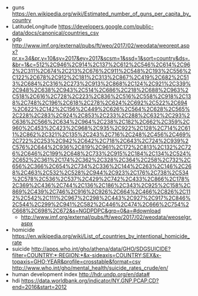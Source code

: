  - guns https://en.wikipedia.org/wiki/Estimated_number_of_guns_per_capita_by_country
 - LatitudeLongitude https://developers.google.com/public-data/docs/canonical/countries_csv
 - gdp http://www.imf.org/external/pubs/ft/weo/2017/02/weodata/weorept.aspx?pr.x=34&pr.y=10&sy=2017&ey=2017&scsm=1&ssd=1&sort=country&ds=.&br=1&c=512%2C946%2C914%2C137%2C612%2C546%2C614%2C962%2C311%2C674%2C213%2C676%2C911%2C548%2C193%2C556%2C122%2C678%2C912%2C181%2C313%2C867%2C419%2C682%2C513%2C684%2C316%2C273%2C913%2C868%2C124%2C921%2C339%2C948%2C638%2C943%2C514%2C686%2C218%2C688%2C963%2C518%2C616%2C728%2C223%2C836%2C516%2C558%2C918%2C138%2C748%2C196%2C618%2C278%2C624%2C692%2C522%2C694%2C622%2C142%2C156%2C449%2C626%2C564%2C628%2C565%2C228%2C283%2C924%2C853%2C233%2C288%2C632%2C293%2C636%2C566%2C634%2C964%2C238%2C182%2C662%2C359%2C960%2C453%2C423%2C968%2C935%2C922%2C128%2C714%2C611%2C862%2C321%2C135%2C243%2C716%2C248%2C456%2C469%2C722%2C253%2C942%2C642%2C718%2C643%2C724%2C939%2C576%2C644%2C936%2C819%2C961%2C172%2C813%2C132%2C726%2C646%2C199%2C648%2C733%2C915%2C184%2C134%2C524%2C652%2C361%2C174%2C362%2C328%2C364%2C258%2C732%2C656%2C366%2C654%2C734%2C336%2C144%2C263%2C146%2C268%2C463%2C532%2C528%2C944%2C923%2C176%2C738%2C534%2C578%2C536%2C537%2C429%2C742%2C433%2C866%2C178%2C369%2C436%2C744%2C136%2C186%2C343%2C925%2C158%2C869%2C439%2C746%2C916%2C926%2C664%2C466%2C826%2C112%2C542%2C111%2C967%2C298%2C443%2C927%2C917%2C846%2C544%2C299%2C941%2C582%2C446%2C474%2C666%2C754%2C668%2C698%2C672&s=NGDPDPC&grp=0&a=#download
   - http://www.imf.org/external/pubs/ft/weo/2017/02/weodata/weoselgr.aspx
 - homicide https://en.wikipedia.org/wiki/List_of_countries_by_intentional_homicide_rate
 - suicide http://apps.who.int/gho/athena/data/GHO/SDGSUICIDE?filter=COUNTRY:*;REGION:*&x-sideaxis=COUNTRY;SEX&x-topaxis=GHO;YEAR&profile=crosstable&format=csv
        http://www.who.int/gho/mental_health/suicide_rates_crude/en/
 - human development index http://hdr.undp.org/en/data#
 - hdi https://data.worldbank.org/indicator/NY.GNP.PCAP.CD?end=2016&start=2012
